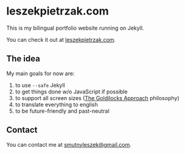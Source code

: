 # leszekpietrzak.com

This is my bilingual portfolio website running on Jekyll.

You can check it out at [leszekpietrzak.com](http://leszekpietrzak.com).


## The idea

My main goals for now are:

1. to use `--safe` Jekyll
2. to get things done w/o JavaScript if possible
3. to support all screen sizes ([The Goldilocks Approach](http://goldilocksapproach.com/article/) philosophy)
4. to translate everything to english
5. to be future-friendly and past-neutral


## Contact

You can contact me at [smutnyleszek@gmail.com](mailto:smutnyleszek@gmail.com).